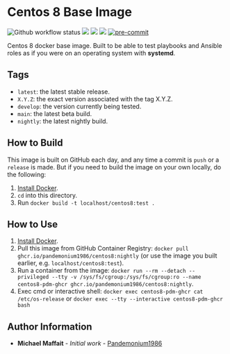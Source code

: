# Centos 8 Base Image

![Github workflow status](https://github.com/Pandemonium1986/docker-centos8/workflows/docker/badge.svg)
![](https://img.shields.io/github/release/Pandemonium1986/docker-centos8)
![](https://img.shields.io/github/release-date/Pandemonium1986/docker-centos8)
![](https://img.shields.io/github/license/Pandemonium1986/docker-centos8)
[![pre-commit](https://img.shields.io/badge/pre--commit-enabled-brightgreen?logo=pre-commit&logoColor=white)](https://github.com/pre-commit/pre-commit)

Centos 8 docker base image. Built to be able to test playbooks and Ansible roles as if you were on an operating system with **systemd**.

## Tags

-   `latest`: the latest stable release.
-   `X.Y.Z`: the exact version associated with the tag X.Y.Z.
-   `develop`: the version currently being tested.
-   `main`: the latest beta build.
-   `nightly`: the latest nightly build.

## How to Build

This image is built on GitHub each day, and any time a commit is `push` or a `release` is made. But if you need to build the image on your own locally, do the following:

1.  [Install Docker](https://docs.docker.com/engine/installation/).
2.  `cd` into this directory.
3.  Run `docker build -t localhost/centos8:test .`

## How to Use

1.  [Install Docker](https://docs.docker.com/engine/installation/).
2.  Pull this image from GitHub Container Registry: `docker pull ghcr.io/pandemonium1986/centos8:nightly` (or use the image you built earlier, e.g. `localhost/centos8:test`).
3.  Run a container from the image: `docker run --rm --detach --privileged --tty -v /sys/fs/cgroup:/sys/fs/cgroup:ro --name centos8-pdm-ghcr ghcr.io/pandemonium1986/centos8:nightly`.
4. Exec cmd or interactive shell: `docker exec centos8-pdm-ghcr cat /etc/os-release` or `docker exec --tty --interactive centos8-pdm-ghcr bash`


## Author Information

-   **Michael Maffait** - _Initial work_ - [Pandemonium1986](https://github.com/Pandemonium1986)
